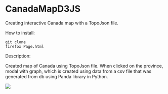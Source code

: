 # CanadaMapD3JS

Creating interactive Canada map with a TopoJson file.

How to install:

```
git clone
firefox Page.html
```

Description:

Created map of Canada using TopoJson file.
When clicked on the province, modal with graph, which is created using data from a csv file that was generated from db using Panda library in Python.

![](https://imgur.com/FUkuiNL)
